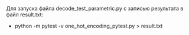 Для запуска файла decode_test_parametric.py с записью результата в файл result.txt:
- python -m pytest -v one_hot_encoding_pytest.py > result.txt